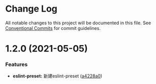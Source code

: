 # Change Log

All notable changes to this project will be documented in this file.
See [Conventional Commits](https://conventionalcommits.org) for commit guidelines.

# 1.2.0 (2021-05-05)


### Features

* **eslint-preset:** 新建eslint-preset ([a4228a0](https://github.com/noshower/frontend-presets/commit/a4228a059a4a9f11139f1ca9731f20a8b97a2226))
